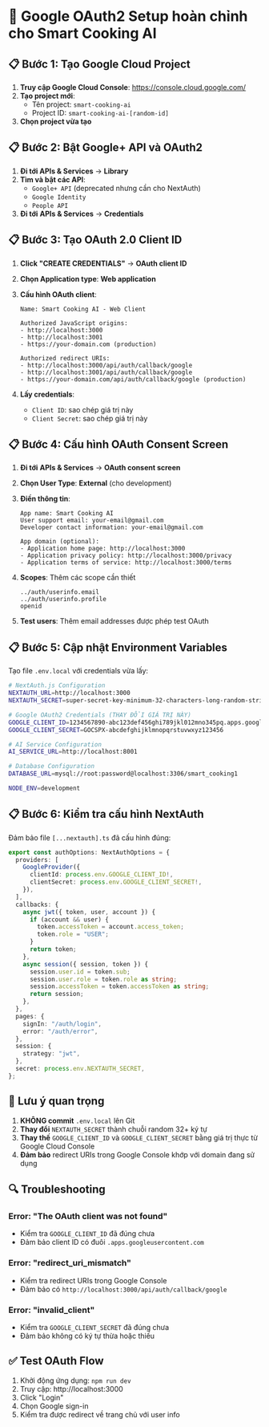 # 🔐 Google OAuth2 Setup hoàn chỉnh cho Smart Cooking AI

## 📋 Bước 1: Tạo Google Cloud Project

1. **Truy cập Google Cloud Console**: https://console.cloud.google.com/
2. **Tạo project mới**:
   - Tên project: `smart-cooking-ai`
   - Project ID: `smart-cooking-ai-[random-id]`
3. **Chọn project vừa tạo**

## 📋 Bước 2: Bật Google+ API và OAuth2

1. **Đi tới APIs & Services** → **Library**
2. **Tìm và bật các API**:
   - `Google+ API` (deprecated nhưng cần cho NextAuth)
   - `Google Identity`
   - `People API`
3. **Đi tới** **APIs & Services** → **Credentials**

## 📋 Bước 3: Tạo OAuth 2.0 Client ID

1. **Click "CREATE CREDENTIALS"** → **OAuth client ID**
2. **Chọn Application type**: **Web application**
3. **Cấu hình OAuth client**:

   ```
   Name: Smart Cooking AI - Web Client

   Authorized JavaScript origins:
   - http://localhost:3000
   - http://localhost:3001
   - https://your-domain.com (production)

   Authorized redirect URIs:
   - http://localhost:3000/api/auth/callback/google
   - http://localhost:3001/api/auth/callback/google
   - https://your-domain.com/api/auth/callback/google (production)
   ```

4. **Lấy credentials**:
   - `Client ID`: sao chép giá trị này
   - `Client Secret`: sao chép giá trị này

## 📋 Bước 4: Cấu hình OAuth Consent Screen

1. **Đi tới** **APIs & Services** → **OAuth consent screen**
2. **Chọn User Type**: **External** (cho development)
3. **Điền thông tin**:

   ```
   App name: Smart Cooking AI
   User support email: your-email@gmail.com
   Developer contact information: your-email@gmail.com

   App domain (optional):
   - Application home page: http://localhost:3000
   - Application privacy policy: http://localhost:3000/privacy
   - Application terms of service: http://localhost:3000/terms
   ```

4. **Scopes**: Thêm các scope cần thiết

   ```
   ../auth/userinfo.email
   ../auth/userinfo.profile
   openid
   ```

5. **Test users**: Thêm email addresses được phép test OAuth

## 📋 Bước 5: Cập nhật Environment Variables

Tạo file `.env.local` với credentials vừa lấy:

```bash
# NextAuth.js Configuration
NEXTAUTH_URL=http://localhost:3000
NEXTAUTH_SECRET=super-secret-key-minimum-32-characters-long-random-string

# Google OAuth2 Credentials (THAY ĐỔI GIÁ TRỊ NÀY)
GOOGLE_CLIENT_ID=1234567890-abc123def456ghi789jkl012mno345pq.apps.googleusercontent.com
GOOGLE_CLIENT_SECRET=GOCSPX-abcdefghijklmnopqrstuvwxyz123456

# AI Service Configuration
AI_SERVICE_URL=http://localhost:8001

# Database Configuration
DATABASE_URL=mysql://root:password@localhost:3306/smart_cooking1

NODE_ENV=development
```

## 📋 Bước 6: Kiểm tra cấu hình NextAuth

Đảm bảo file `[...nextauth].ts` đã cấu hình đúng:

```typescript
export const authOptions: NextAuthOptions = {
  providers: [
    GoogleProvider({
      clientId: process.env.GOOGLE_CLIENT_ID!,
      clientSecret: process.env.GOOGLE_CLIENT_SECRET!,
    }),
  ],
  callbacks: {
    async jwt({ token, user, account }) {
      if (account && user) {
        token.accessToken = account.access_token;
        token.role = "USER";
      }
      return token;
    },
    async session({ session, token }) {
      session.user.id = token.sub;
      session.user.role = token.role as string;
      session.accessToken = token.accessToken as string;
      return session;
    },
  },
  pages: {
    signIn: "/auth/login",
    error: "/auth/error",
  },
  session: {
    strategy: "jwt",
  },
  secret: process.env.NEXTAUTH_SECRET,
};
```

## 🚨 Lưu ý quan trọng

1. **KHÔNG commit** `.env.local` lên Git
2. **Thay đổi** `NEXTAUTH_SECRET` thành chuỗi random 32+ ký tự
3. **Thay thế** `GOOGLE_CLIENT_ID` và `GOOGLE_CLIENT_SECRET` bằng giá trị thực từ Google Cloud Console
4. **Đảm bảo** redirect URIs trong Google Console khớp với domain đang sử dụng

## 🔍 Troubleshooting

### Error: "The OAuth client was not found"

- Kiểm tra `GOOGLE_CLIENT_ID` đã đúng chưa
- Đảm bảo client ID có đuôi `.apps.googleusercontent.com`

### Error: "redirect_uri_mismatch"

- Kiểm tra redirect URIs trong Google Console
- Đảm bảo có `http://localhost:3000/api/auth/callback/google`

### Error: "invalid_client"

- Kiểm tra `GOOGLE_CLIENT_SECRET` đã đúng chưa
- Đảm bảo không có ký tự thừa hoặc thiếu

## ✅ Test OAuth Flow

1. Khởi động ứng dụng: `npm run dev`
2. Truy cập: http://localhost:3000
3. Click "Login"
4. Chọn Google sign-in
5. Kiểm tra được redirect về trang chủ với user info
